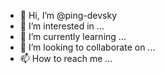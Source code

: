 - 👋 Hi, I’m @ping-devsky
- 👀 I’m interested in ...
- 🌱 I’m currently learning ...
- 💞️ I’m looking to collaborate on ...
- 📫 How to reach me ...

<!---
ping-devsky/ping-devsky is a ✨ special ✨ repository because its `README.md` (this file) appears on your GitHub profile.
You can click the Preview link to take a look at your changes.
--->
